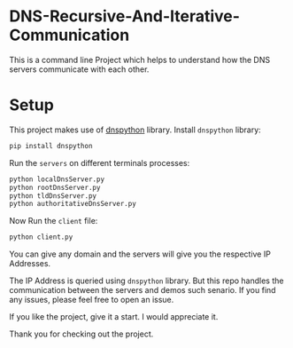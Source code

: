 # DNS-Recursive-And-Iterative-Communication
This is a command line Project which helps to understand how the DNS servers communicate with each other. 

# Setup
This project makes use of [dnspython](https://github.com/rthalley/dnspython) library. 
Install  `dnspython` library:
  ```bash
  pip install dnspython
  ```
Run the `servers` on different terminals processes:
  ```bash
  python localDnsServer.py
  python rootDnsServer.py
  python tldDnsServer.py
  python authoritativeDnsServer.py
  ```
Now Run the `client` file:
  ```bash
  python client.py
  ```
You can give any domain and the servers will give you the respective IP Addresses.


The IP Address is queried using `dnspython` library. But this repo handles the communication between the servers and demos such senario.
If you find any issues, please feel free to open an issue.

If you like the project, give it a start. I would appreciate it.

Thank you for checking out the project.
